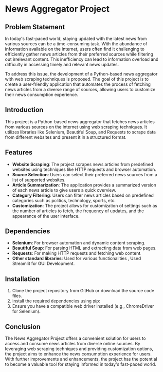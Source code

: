 # News Aggregator Project

## Problem Statement
In today's fast-paced world, staying updated with the latest news from various sources can be a time-consuming task. With the abundance of information available on the internet, users often find it challenging to efficiently gather news articles from their preferred sources while filtering out irrelevant content. This inefficiency can lead to information overload and difficulty in accessing timely and relevant news updates. 

To address this issue, the development of a Python-based news aggregator with web scraping techniques is proposed. The goal of this project is to create a user-friendly application that automates the process of fetching news articles from a diverse range of sources, allowing users to customize their news consumption experience. 

## Introduction

This project is a Python-based news aggregator that fetches news articles from various sources on the internet using web scraping techniques. It utilizes libraries like Selenium, Beautiful Soup, and Requests to scrape data from different websites and present it in a structured format.

## Features

- **Website Scraping**: The project scrapes news articles from predefined websites using techniques like  HTTP requests and browser automation.
- **Source Selection**: Users can select their preferred news sources from a list of supported websites.
- **Article Summarization**: The application provides a summarized version of each news article to give users a quick overview.
- **Category Filtering**: Users can filter news articles based on predefined categories such as politics, technology, sports, etc.
- **Customization**: The project allows for customization of settings such as the number of articles to fetch, the frequency of updates, and the appearance of the user interface.

## Dependencies

- **Selenium**: For browser automation and dynamic content scraping.
- **Beautiful Soup**: For parsing HTML and extracting data from web pages.
- **Requests**: For making HTTP requests and fetching web content.
- **Other standard libraries**: Used for various functionalities , Used Streamlit for GUI Development.

## Installation

1. Clone the project repository from GitHub or download the source code files.
2. Install the required dependencies using pip:
4. Ensure you have a compatible web driver installed (e.g., ChromeDriver for Selenium).

## Conclusion

The News Aggregator Project offers a convenient solution for users to access and consume news articles from diverse online sources. By leveraging web scraping techniques and providing customization options, the project aims to enhance the news consumption experience for users. With further improvements and enhancements, the project has the potential to become a valuable tool for staying informed in today's fast-paced world.

